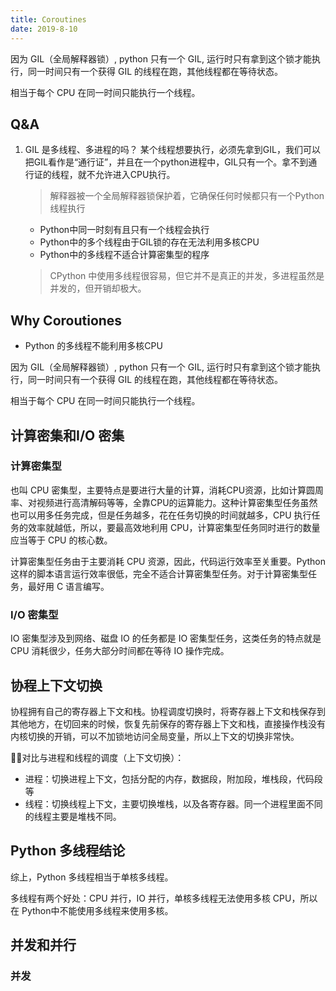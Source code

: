 ```yaml
---
title: Coroutines
date: 2019-8-10
---
```


因为 GIL（全局解释器锁）, python 只有一个 GIL, 运行时只有拿到这个锁才能执行，同一时间只有一个获得 GIL 的线程在跑，其他线程都在等待状态。

相当于每个 CPU 在同一时间只能执行一个线程。

<!-- more -->
## Q&A

1. GIL 是多线程、多进程的吗？
    某个线程想要执行，必须先拿到GIL，我们可以把GIL看作是“通行证”，并且在一个python进程中，GIL只有一个。拿不到通行证的线程，就不允许进入CPU执行。
    
    > 解释器被一个全局解释器锁保护着，它确保任何时候都只有一个Python线程执行
    
    - Python中同一时刻有且只有一个线程会执行
    - Python中的多个线程由于GIL锁的存在无法利用多核CPU
    - Python中的多线程不适合计算密集型的程序

    > CPython 中使用多线程很容易，但它并不是真正的并发，多进程虽然是并发的，但开销却极大。

## Why Coroutiones

- Python 的多线程不能利用多核CPU

因为 GIL（全局解释器锁）, python 只有一个 GIL, 运行时只有拿到这个锁才能执行，同一时间只有一个获得 GIL 的线程在跑，其他线程都在等待状态。

相当于每个 CPU 在同一时间只能执行一个线程。

## 计算密集和I/O 密集

### 计算密集型

也叫 CPU 密集型，主要特点是要进行大量的计算，消耗CPU资源，比如计算圆周率、对视频进行高清解码等等，全靠CPU的运算能力。这种计算密集型任务虽然也可以用多任务完成，但是任务越多，花在任务切换的时间就越多，CPU 执行任务的效率就越低，所以，要最高效地利用 CPU，计算密集型任务同时进行的数量应当等于 CPU 的核心数。

计算密集型任务由于主要消耗 CPU 资源，因此，代码运行效率至关重要。Python 这样的脚本语言运行效率很低，完全不适合计算密集型任务。对于计算密集型任务，最好用 C 语言编写。

### I/O 密集型

IO 密集型涉及到网络、磁盘 IO 的任务都是 IO 密集型任务，这类任务的特点就是 CPU 消耗很少，任务大部分时间都在等待 IO 操作完成。

## 协程上下文切换

协程拥有自己的寄存器上下文和栈。协程调度切换时，将寄存器上下文和栈保存到其他地方，在切回来的时候，恢复先前保存的寄存器上下文和栈，直接操作栈没有内核切换的开销，可以不加锁地访问全局变量，所以上下文的切换非常快。

:tipping_hand_man:对比与进程和线程的调度（上下文切换）：

- 进程：切换进程上下文，包括分配的内存，数据段，附加段，堆栈段，代码段等
- 线程：切换线程上下文，主要切换堆栈，以及各寄存器。同一个进程里面不同的线程主要是堆栈不同。



## Python 多线程结论

综上，Python 多线程相当于单核多线程。

多线程有两个好处：CPU 并行，IO 并行，单核多线程无法使用多核 CPU，所以在 Python中不能使用多线程来使用多核。

## 并发和并行

### 并发

